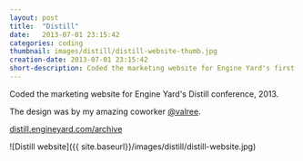 ```yaml
---
layout: post
title:  "Distill"
date:   2013-07-01 23:15:42
categories: coding
thumbnail: images/distill/distill-website-thumb.jpg
creation-date: 2013-07-01 23:15:42
short-description: Coded the marketing website for Engine Yard's first conference
---
```


Coded the marketing website for Engine Yard's Distill conference, 2013.

The design was by my amazing coworker [@valree](https://twitter.com/valree).

[distill.engineyard.com/archive](http://distill.engineyard.com/archive)

![Distill website]({{ site.baseurl}}/images/distill/distill-website.jpg)
